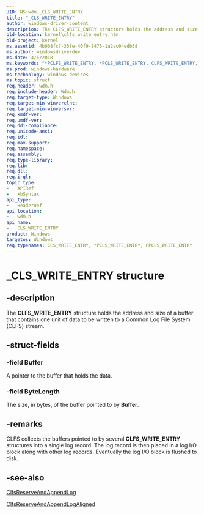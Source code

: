 ```yaml
---
UID: NS:wdm._CLS_WRITE_ENTRY
title: "_CLS_WRITE_ENTRY"
author: windows-driver-content
description: The CLFS_WRITE_ENTRY structure holds the address and size of a buffer that contains one unit of data to be written to a Common Log File System (CLFS) stream.
old-location: kernel\clfs_write_entry.htm
old-project: kernel
ms.assetid: 4b008fc7-35fe-40f9-8475-1a2ac04edb58
ms.author: windowsdriverdev
ms.date: 4/5/2018
ms.keywords: "*PCLFS_WRITE_ENTRY, *PCLS_WRITE_ENTRY, CLFS_WRITE_ENTRY, CLFS_WRITE_ENTRY structure [Kernel-Mode Driver Architecture], CLS_WRITE_ENTRY, CLS_WRITE_ENTRY structure [Kernel-Mode Driver Architecture], PCLFS_WRITE_ENTRY, PCLFS_WRITE_ENTRY structure pointer [Kernel-Mode Driver Architecture], PCLS_WRITE_ENTRY, PCLS_WRITE_ENTRY structure pointer [Kernel-Mode Driver Architecture], PPCLFS_WRITE_ENTRY, PPCLFS_WRITE_ENTRY structure pointer [Kernel-Mode Driver Architecture], PPCLS_WRITE_ENTRY, PPCLS_WRITE_ENTRY structure pointer [Kernel-Mode Driver Architecture], _CLS_WRITE_ENTRY, kernel.clfs_write_entry, kstruct_a_331b7685-f256-4071-8edf-e517afc2b8cc.xml, wdm/CLFS_WRITE_ENTRY, wdm/CLS_WRITE_ENTRY, wdm/PCLFS_WRITE_ENTRY, wdm/PCLS_WRITE_ENTRY, wdm/PPCLFS_WRITE_ENTRY, wdm/PPCLS_WRITE_ENTRY"
ms.prod: windows-hardware
ms.technology: windows-devices
ms.topic: struct
req.header: wdm.h
req.include-header: Wdm.h
req.target-type: Windows
req.target-min-winverclnt: 
req.target-min-winversvr: 
req.kmdf-ver: 
req.umdf-ver: 
req.ddi-compliance: 
req.unicode-ansi: 
req.idl: 
req.max-support: 
req.namespace: 
req.assembly: 
req.type-library: 
req.lib: 
req.dll: 
req.irql: 
topic_type:
-	APIRef
-	kbSyntax
api_type:
-	HeaderDef
api_location:
-	wdm.h
api_name:
-	CLS_WRITE_ENTRY
product: Windows
targetos: Windows
req.typenames: CLS_WRITE_ENTRY, *PCLS_WRITE_ENTRY, PPCLS_WRITE_ENTRY
---
```


# _CLS_WRITE_ENTRY structure


## -description


The <b>CLFS_WRITE_ENTRY</b> structure holds the address and size of a buffer that contains one unit of data to be written to a Common Log File System (CLFS) stream.


## -struct-fields




### -field Buffer

A pointer to the buffer that holds the data. 


### -field ByteLength

The size, in bytes, of the buffer pointed to by <b>Buffer</b>. 


## -remarks



CLFS collects the buffers pointed to by several <b>CLFS_WRITE_ENTRY</b> structures into a single log record. The log record is then placed in a log I/O block along with other log records. Eventually the log I/O block is flushed to disk.




## -see-also




<a href="https://msdn.microsoft.com/library/windows/hardware/ff541723">ClfsReserveAndAppendLog</a>



<a href="https://msdn.microsoft.com/library/windows/hardware/ff541726">ClfsReserveAndAppendLogAligned</a>
 

 

